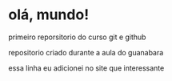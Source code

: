 # olá, mundo!
 primeiro reporsitorio do curso git e github
 
 repositorio criado durante a aula do guanabara
 
 essa linha eu adicionei no site que interessante
